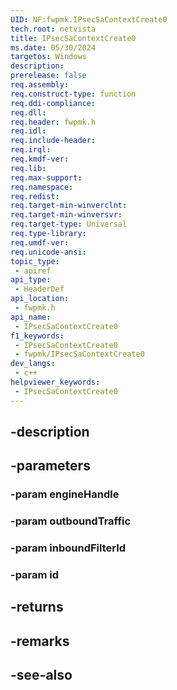 ```yaml
---
UID: NF:fwpmk.IPsecSaContextCreate0
tech.root: netvista
title: IPsecSaContextCreate0
ms.date: 05/30/2024
targetos: Windows
description: 
prerelease: false
req.assembly: 
req.construct-type: function
req.ddi-compliance: 
req.dll: 
req.header: fwpmk.h
req.idl: 
req.include-header: 
req.irql: 
req.kmdf-ver: 
req.lib: 
req.max-support: 
req.namespace: 
req.redist: 
req.target-min-winverclnt: 
req.target-min-winversvr: 
req.target-type: Universal
req.type-library: 
req.umdf-ver: 
req.unicode-ansi: 
topic_type:
 - apiref
api_type:
 - HeaderDef
api_location:
 - fwpmk.h
api_name:
 - IPsecSaContextCreate0
f1_keywords:
 - IPsecSaContextCreate0
 - fwpmk/IPsecSaContextCreate0
dev_langs:
 - c++
helpviewer_keywords:
 - IPsecSaContextCreate0
---
```


## -description

## -parameters

### -param engineHandle

### -param outboundTraffic

### -param inboundFilterId

### -param id

## -returns

## -remarks

## -see-also

